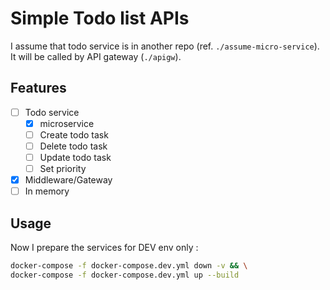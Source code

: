 # Simple Todo list APIs

I assume that todo service is in another repo (ref. `./assume-micro-service`). It will be called by API gateway (`./apigw`).

## Features

- [ ] Todo service
  - [x] microservice
  - [ ] Create todo task
  - [ ] Delete todo task
  - [ ] Update todo task
  - [ ] Set priority
- [x] Middleware/Gateway
- [ ] In memory

## Usage

Now I prepare the services for DEV env only :

```sh
docker-compose -f docker-compose.dev.yml down -v && \
docker-compose -f docker-compose.dev.yml up --build
```
